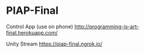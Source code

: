 # PIAP-Final

Control App (use on phone) 
http://programming-is-art-final.herokuapp.com/

Unity Stream
https://piap-final.ngrok.io/
